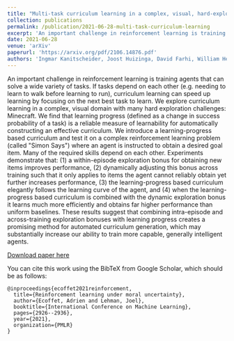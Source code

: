 ```yaml
---
title: "Multi-task curriculum learning in a complex, visual, hard-exploration domain: Minecraft"
collection: publications
permalink: /publication/2021-06-28-multi-task-curriculum-learning
excerpt: 'An important challenge in reinforcement learning is training agents that can solve a wide variety of tasks. If tasks depend on each other (e.g. needing to learn to walk before learning to run), curriculum learning can speed up learning by focusing on the next best task to learn. We explore curriculum learning in a complex, visual domain with many hard exploration challenges: Minecraft.'
date: 2021-06-28
venue: 'arXiv'
paperurl: 'https://arxiv.org/pdf/2106.14876.pdf'
authors: 'Ingmar Kanitscheider, Joost Huizinga, David Farhi, William Hebgen Guss, Brandon Houghton, Raul Sampedro, Peter Zhokhov, Bowen Baker, <span class="me">Adrien Ecoffet</span>, Jie Tang, Oleg Klimov, Jeff Clune'
---
```

An important challenge in reinforcement learning is training agents that can solve a wide variety of tasks. If tasks depend on each other (e.g. needing to learn to walk before learning to run), curriculum learning can speed up learning by focusing on the next best task to learn. We explore curriculum learning in a complex, visual domain with many hard exploration challenges: Minecraft. We find that learning progress (defined as a change in success probability of a task) is a reliable measure of learnability for automatically constructing an effective curriculum. We introduce a learning-progress based curriculum and test it on a complex reinforcement learning problem (called "Simon Says") where an agent is instructed to obtain a desired goal item. Many of the required skills depend on each other. Experiments demonstrate that: (1) a within-episode exploration bonus for obtaining new items improves performance, (2) dynamically adjusting this bonus across training such that it only applies to items the agent cannot reliably obtain yet further increases performance, (3) the learning-progress based curriculum elegantly follows the learning curve of the agent, and (4) when the learning-progress based curriculum is combined with the dynamic exploration bonus it learns much more efficiently and obtains far higher performance than uniform baselines. These results suggest that combining intra-episode and across-training exploration bonuses with learning progress creates a promising method for automated curriculum generation, which may substantially increase our ability to train more capable, generally intelligent agents.

[Download paper here](https://arxiv.org/pdf/2106.14876.pdf)

You can cite this work using the BibTeX from Google Scholar, which should be as follows:
```
@inproceedings{ecoffet2021reinforcement,
  title={Reinforcement learning under moral uncertainty},
  author={Ecoffet, Adrien and Lehman, Joel},
  booktitle={International Conference on Machine Learning},
  pages={2926--2936},
  year={2021},
  organization={PMLR}
}
```